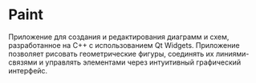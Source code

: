 # Paint
Приложение для создания и редактирования диаграмм и схем, разработанное на C++ с использованием Qt Widgets. Приложение позволяет рисовать геометрические фигуры, соединять их линиями-связями и управлять элементами через интуитивный графический интерфейс.
